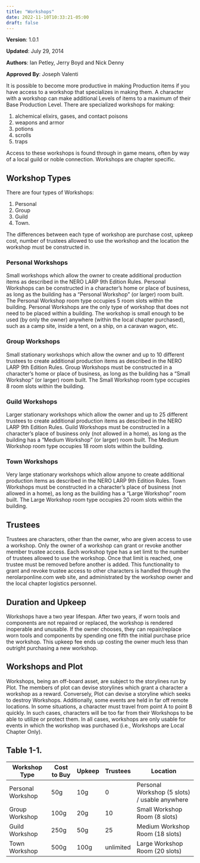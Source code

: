 ```yaml
---
title: "Workshops"
date: 2022-11-10T10:33:21-05:00
draft: false
---
```



**Version**: 1.0.1 

**Updated**:  July 29, 2014

**Authors**: Ian Petley, Jerry Boyd and Nick Denny

**Approved By**:  Joseph Valenti


It is possible to become more productive in making Production items if you have access to a workshop that specializes in making them. A character with a workshop can make additional Levels of items to a maximum of their Base Production Level. There are specialized workshops for making:

1. alchemical elixirs, gases, and contact poisons
2. weapons and armor
3. potions
4. scrolls
5. traps

Access to these workshops is found through in game means, often by way of a local guild or noble connection.
Workshops are chapter specific.

## Workshop Types

There are four types of Workshops: 

1. Personal
2. Group
3. Guild
4. Town.	

The differences between each type of workshop are purchase cost, upkeep cost, number of trustees allowed to use the workshop and the location the workshop must be constructed in.

### **Personal Workshops** 

Small workshops which allow the owner to create additional production items as described in the NERO LARP 9th Edition Rules. Personal Workshops can be constructed in a character’s home or place of business, as long as the building has a “Personal Workshop” (or larger) room built. The Personal Workshop room type occupies 5 room slots within the building. Personal Workshops are the only type of workshop that does not need to be placed within a building. The workshop is small enough to be used (by only the owner) anywhere (within the local chapter purchased), such as a camp site, inside a tent, on a ship, on a caravan wagon, etc.

### **Group Workshops** 

Small stationary workshops which allow the owner and up to 10 different trustees to create additional production items as described in the NERO LARP 9th Edition Rules. Group Workshops must be constructed in a character’s home or place of business, as long as the building has a “Small Workshop” (or larger) room built. The Small Workshop room type occupies 8 room slots within the building.

### **Guild Workshops** 

Larger stationary workshops which allow the owner and up to 25 different trustees to create additional production items as described in the NERO LARP 9th Edition Rules. Guild Workshops must be constructed in a character’s place of business only (not allowed in a home), as long as the building has a “Medium Workshop” (or larger) room built. The Medium Workshop room type occupies 18 room slots within the building.

### **Town Workshops** 

Very large stationary workshops which allow anyone to create additional production items as described in the NERO LARP 9th Edition Rules. Town Workshops must be constructed in a character’s place of business (not allowed in a home), as long as the building has a “Large Workshop” room built. The Large Workshop room type occupies 20 room slots within the building.

## **Trustees**

Trustees are characters, other than the owner, who are given access to use a workshop.	Only the owner of a workshop can grant or revoke another member trustee access.	Each workshop type has a set limit to the number of trustees allowed to use the workshop.	Once that limit is reached, one trustee must be removed before another is added. This functionality to grant and revoke trustee access to other characters is handled through the nerolarponline.com web site, and administrated by the workshop owner and the local chapter logistics personnel.

## **Duration and Upkeep**

Workshops have a two year lifespan. After two years, if worn tools and components are not repaired or replaced, the workshop is rendered inoperable and unusable. If the owner chooses, they can repair/replace worn tools and components by spending one fifth the initial purchase price the workshop. This upkeep fee ends up costing the owner much less than outright purchasing a new workshop.

## **Workshops and Plot**

Workshops, being an off-board asset, are subject to the storylines run by Plot. The members of plot can devise storylines which grant a character a workshop as a reward.	Conversely, Plot can devise a storyline which seeks to destroy Workshops.
Additionally, some events are held in far off remote locations.	In some situations, a character must travel from point A to point B quickly.	In such cases, characters will be too far from their Workshops to be able to utilize or protect them.
In all cases, workshops are only usable for events in which the workshop was purchased (i.e., Workshops are Local Chapter Only).

## Table 1-1.

| Workshop Type     | Cost to Buy | Upkeep | Trustees  | Location                                      |
| ----------------- | ----------- | ------ | --------- | --------------------------------------------- |
| Personal Workshop | 50g         | 10g    | 0         | Personal Workshop (5 slots) / usable anywhere |
| Group Workshop    | 100g        | 20g    | 10        | Small Workshop Room (8 slots)                 |
| Guild Workshop    | 250g        | 50g    | 25        | Medium Workshop Room (18 slots)               |
| Town Workshop     | 500g        | 100g   | unlimited | Large Workshop Room (20 slots)                |





